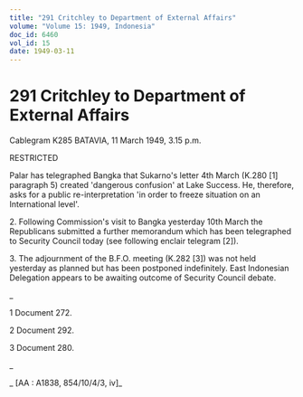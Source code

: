 ```yaml
---
title: "291 Critchley to Department of External Affairs"
volume: "Volume 15: 1949, Indonesia"
doc_id: 6460
vol_id: 15
date: 1949-03-11
---
```


# 291 Critchley to Department of External Affairs

Cablegram K285 BATAVIA, 11 March 1949, 3.15 p.m.

RESTRICTED

Palar has telegraphed Bangka that Sukarno's letter 4th March (K.280 [1] paragraph 5) created 'dangerous confusion' at Lake Success. He, therefore, asks for a public re-interpretation 'in order to freeze situation on an International level'.

2\. Following Commission's visit to Bangka yesterday 10th March the Republicans submitted a further memorandum which has been telegraphed to Security Council today (see following enclair telegram [2]).

3\. The adjournment of the B.F.O. meeting (K.282 [3]) was not held yesterday as planned but has been postponed indefinitely. East Indonesian Delegation appears to be awaiting outcome of Security Council debate.

_

1 Document 272.

2 Document 292.

3 Document 280.

_

_ [AA : A1838, 854/10/4/3, iv]_
